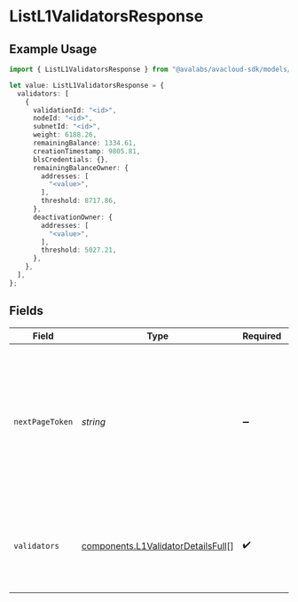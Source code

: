 # ListL1ValidatorsResponse

## Example Usage

```typescript
import { ListL1ValidatorsResponse } from "@avalabs/avacloud-sdk/models/components";

let value: ListL1ValidatorsResponse = {
  validators: [
    {
      validationId: "<id>",
      nodeId: "<id>",
      subnetId: "<id>",
      weight: 6188.26,
      remainingBalance: 1334.61,
      creationTimestamp: 9805.81,
      blsCredentials: {},
      remainingBalanceOwner: {
        addresses: [
          "<value>",
        ],
        threshold: 8717.86,
      },
      deactivationOwner: {
        addresses: [
          "<value>",
        ],
        threshold: 5027.21,
      },
    },
  ],
};
```

## Fields

| Field                                                                                                                                  | Type                                                                                                                                   | Required                                                                                                                               | Description                                                                                                                            |
| -------------------------------------------------------------------------------------------------------------------------------------- | -------------------------------------------------------------------------------------------------------------------------------------- | -------------------------------------------------------------------------------------------------------------------------------------- | -------------------------------------------------------------------------------------------------------------------------------------- |
| `nextPageToken`                                                                                                                        | *string*                                                                                                                               | :heavy_minus_sign:                                                                                                                     | A token, which can be sent as `pageToken` to retrieve the next page. If this field is omitted or empty, there are no subsequent pages. |
| `validators`                                                                                                                           | [components.L1ValidatorDetailsFull](../../models/components/l1validatordetailsfull.md)[]                                               | :heavy_check_mark:                                                                                                                     | The list of L1 validations for the given Subnet ID, NodeId or validationId                                                             |